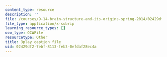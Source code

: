 ```yaml
---
content_type: resource
description: ''
file: /courses/9-14-brain-structure-and-its-origins-spring-2014/02429df27ebf8113feb30efdaf28ec4a_555129.srt
file_type: application/x-subrip
learning_resource_types: []
ocw_type: OCWFile
resourcetype: Other
title: 3play caption file
uid: 02429df2-7ebf-8113-feb3-0efdaf28ec4a
---
```

